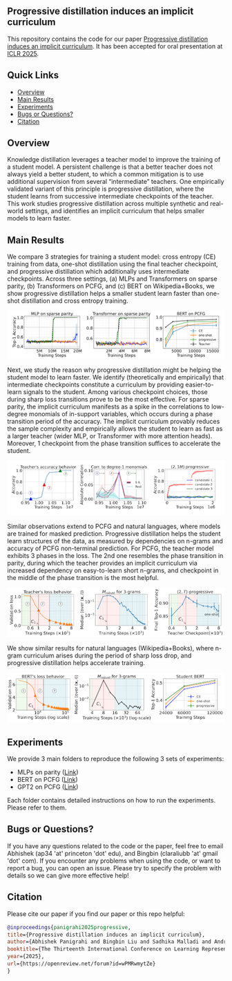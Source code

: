 ## Progressive distillation induces an implicit curriculum

This repository contains the code for our paper [Progressive distillation induces an implicit curriculum](https://openreview.net/forum?id=wPMRwmytZe). It has been accepted for oral presentation at [ICLR 2025](https://iclr.cc/).

## Quick Links

- [Overview](#overview)
- [Main Results](#main-results)
- [Experiments](#experiments)
- [Bugs or Questions?](#bugs-or-questions)
- [Citation](#citation)

## Overview

Knowledge distillation leverages a teacher model to improve the training of a student model. A persistent challenge is that a better teacher does not always yield a better student, to which a common mitigation is to use additional supervision from several “intermediate” teachers. One empirically validated variant of this principle is progressive distillation, where the student learns from successive intermediate checkpoints of the teacher. This work studies progressive distillation across multiple synthetic and real-world settings, and identifies an implicit curriculum that helps smaller models to learn faster.

## Main Results

We compare 3 strategies for training a student model: cross entropy (CE) training from data, one-shot distillation using the final teacher checkpoint, and progressive distillation which additionally uses intermediate checkpoints. Across three settings, (a) MLPs and Transformers on sparse parity, (b) Transformers on PCFG, and (c) BERT on Wikipedia+Books, we show progressive distillation helps a smaller student learn faster than one-shot distillation and cross entropy training.

![](figures/overview_acc.png)

Next, we study the reason why progressive distillation might be helping the student model to learn faster. We identify (theoretically and empirically) that intermediate checkpoints constitute a curriculum by providing easier-to-learn signals to the student. Among various checkpoint choices, those during sharp loss transitions prove to be the most effective. For sparse parity, the implicit curriculum manifests as a spike in the correlations to low-degree monomials of in-support variables, which occurs during a phase transition period of the accuracy. The implicit curriculum provably reduces the sample complexity and empirically allows the student to learn as fast as a larger teacher (wider MLP, or Transformer with more attention heads). Moreover, 1 checkpoint from the phase transition suffices to accelerate the student.

![](figures/spike_parity.png)

Similar observations extend to PCFG and natural languages, where models are trained for masked prediction. Progressive distillation helps the student learn structures of the data, as measured by dependencies on n-grams and accuracy of PCFG non-terminal prediction. For PCFG, the teacher model exhibits 3 phases in the loss. The 2nd one resembles the phase transition in parity, during which the teacher provides an implicit curriculum via increased dependency on easy-to-learn short n-grams, and checkpoint in the middle of the phase transition is the most helpful.

![](figures/curr_pcfg.png)

We show similar results for natural languages (Wikipedia+Books), where n-gram curriculum arises during the period of sharp loss drop, and progressive distillation helps accelerate training.

![](figures/curr_real.png)


## Experiments

We provide 3 main folders to reproduce the following 3 sets of experiments:

- MLPs on parity ([Link](parity_mlp))
- BERT on PCFG ([Link](PCFG_mlm))
- GPT2 on PCFG ([Link](PCFG_autoregressive))

Each folder contains detailed instructions on how to run the experiments. Please refer to them.


## Bugs or Questions?

If you have any questions related to the code or the paper, feel free to email Abhishek (ap34 'at' princeton 'dot' edu), and Bingbin (claraliubb 'at' gmail 'dot' com). If you encounter any problems when using the code, or want to report a bug, you can open an issue. Please try to specify the problem with details so we can give more effective help!

## Citation

Please cite our paper if you find our paper or this repo helpful:
```bibtex
@inproceedings{panigrahi2025progressive,
title={Progressive distillation induces an implicit curriculum},
author={Abhishek Panigrahi and Bingbin Liu and Sadhika Malladi and Andrej Risteski and Surbhi Goel},
booktitle={The Thirteenth International Conference on Learning Representations},
year={2025},
url={https://openreview.net/forum?id=wPMRwmytZe}
}
```

